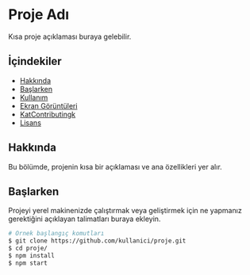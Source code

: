 # Proje Adı

Kısa proje açıklaması buraya gelebilir.

## İçindekiler

- [Hakkında](#hakkında)
- [Başlarken](#başlarken)
- [Kullanım](#kullanım)
- [Ekran Görüntüleri](#ekran-görüntüleri)
- [KatContributingk](#katkıda-bulunmak)
- [Lisans](#lisans)

## Hakkında

Bu bölümde, projenin kısa bir açıklaması ve ana özellikleri yer alır.

## Başlarken

Projeyi yerel makinenizde çalıştırmak veya geliştirmek için ne yapmanız gerektiğini açıklayan talimatları buraya ekleyin.

```bash
# Örnek başlangıç komutları
$ git clone https://github.com/kullanici/proje.git
$ cd proje/
$ npm install
$ npm start

